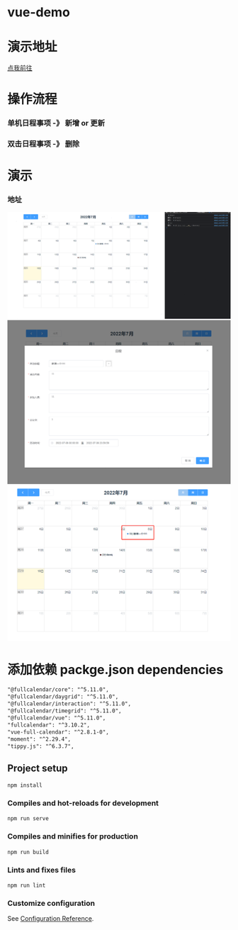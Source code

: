 # vue-demo

# 演示地址
[点我前往](https://yangbuyiya.github.io/vue-full-calendar/dist/index.html)

# 操作流程
### 单机日程事项 -》 新增 or 更新
### 双击日程事项 -》 删除


# 演示
### 地址 
![](img/7.gif)
![](img/img.png)
![](img/img_1.png)


# 添加依赖 packge.json  dependencies

    "@fullcalendar/core": "^5.11.0",
    "@fullcalendar/daygrid": "^5.11.0",
    "@fullcalendar/interaction": "^5.11.0",
    "@fullcalendar/timegrid": "^5.11.0",
    "@fullcalendar/vue": "^5.11.0",
    "fullcalendar": "^3.10.2",
    "vue-full-calendar": "^2.8.1-0",
    "moment": "^2.29.4",
    "tippy.js": "^6.3.7",



## Project setup
```
npm install
```

### Compiles and hot-reloads for development
```
npm run serve
```

### Compiles and minifies for production
```
npm run build
```

### Lints and fixes files
```
npm run lint
```

### Customize configuration
See [Configuration Reference](https://cli.vuejs.org/config/).
